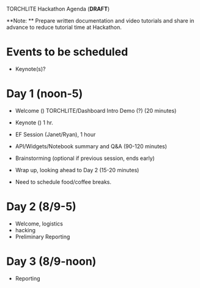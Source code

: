 TORCHLITE Hackathon Agenda (**DRAFT**)

**Note: ** Prepare written documentation and video tutorials and share in advance to reduce tutorial time at Hackathon. 




# Events to be scheduled
- Keynote(s)?

# Day 1 (noon-5)

- Welcome () TORCHLITE/Dashboard Intro Demo (?) (20 minutes)
- Keynote () 1 hr.
- EF Session (Janet/Ryan), 1 hour
- API/Widgets/Notebook summary and Q&A (90-120 minutes)
- Brainstorming (optional if previous session, ends early)
- Wrap up, looking ahead to Day 2 (15-20 minutes)

- Need to schedule food/coffee breaks.

# Day 2 (8/9-5)

- Welcome, logistics
- hacking
- Preliminary Reporting 

# Day 3 (8/9-noon)

- Reporting 

